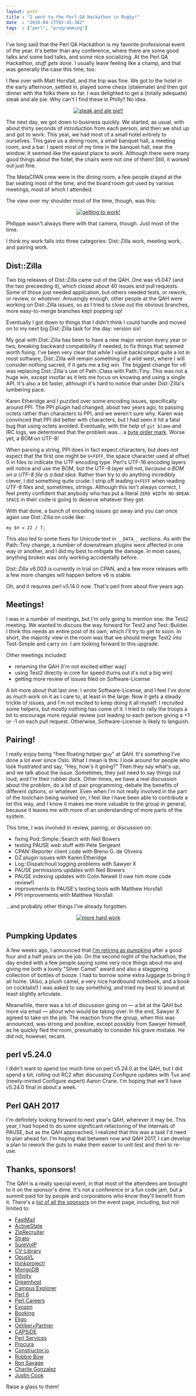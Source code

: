 ```yaml
---
layout: post
title : "I went to the Perl QA Hackathon in Rugby!"
date  : "2016-04-27T02:45:38Z"
tags  : ["perl", "programming"]
---
```

I've long said that the Perl QA Hackathon is my favorite professional event of
the year.  It's better than any conference, where there are some good talks and
some bad talks, and some nice socializing.  At the Perl QA Hackathon, *stuff
gets done*.  I usually leave feeling like a champ, and that was generally the
case this time, too.

I flew over with Matt Horsfall, and the trip was fine.  We got to the hotel in
the early afternoon, settled in, played some chess (stalemate) and then got
dinner with the folks there so far.  I was delighted to get a (totally
adequate) steak and ale pie.  Why can't I find these in Philly?  No idea.

<center>
<a href="https://www.flickr.com/photos/rjbs/26641264166/in/dateposted-public/" title="steak and ale pie!!"><img src="https://farm2.staticflickr.com/1509/26641264166_22e05ed59c_z.jpg" alt="steak and ale pie!!" /></a>
</center>

The next day, we got down to business quickly.  We started, as usual, with
about thirty seconds of introduction from each person, and then we shut up and
got to work.  This year, we had most of a small hotel entirely to ourselves.
This gave us a dining room, a small banquet hall, a meeting room, and a bar.  I
spent most of my time in the banquet hall, near the window.  It seemed like the
easiest place to work.  Although there were many good things about the hotel,
the chairs were not one of them!  Still, it worked out just fine.

The MetaCPAN crew were in the dining room, a few people stayed at the bar
seating most of the time, and the board room got used by various meetings,
most of which I attended.

The view over my shoulder most of the time, though, was this:

<center>
<a href="https://www.flickr.com/photos/rjbs/26574786172/in/dateposted-public/" title="getting to work!"><img src="https://farm2.staticflickr.com/1713/26574786172_2b2014dddb_z.jpg" alt="getting to work!" /></a>
</center>

Philippe wasn't always there with that camera, though.  Just most of the time.

I think my work falls into three categories:  Dist::Zilla work, meeting work,
and pairing work.

## Dist::Zilla

Two big releases of Dist::Zilla came out of the QAH.  One was v5.047 (and the
two preceeding it), which closed about 40 issues and pull requests.  Some of
those just needed application, but others needed tests, or rework, or review,
or *whatever*.  Amusingly enough, other people at the QAH were working on
Dist::Zilla issues, so as I tried to close out the obvious branches, more
easy-to-merge branches kept popping up!

Eventually I got down to things that I didn't think I could handle and moved
on to my next big Dist::Zilla task for the day:  version six!

My goal with Dist::Zilla has been to have a new major version every year or
two, breaking backward compatibility if needed, to fix things that seemed worth
fixing.  I've been very clear that while I value backcompat quite a lot in most
software, Dist::Zilla will remain something of a wild west, where I will
consider nothing sacred, if it gets me a big win.  The biggest change for v6
was replacing Dist::Zilla's use of Path::Class with Path::Tiny.  This was not a
huge win, except insofar as it lets me focus on knowing and using a single API.
It's also a bit faster, although it's hard to notice that under Dist::Zilla's
lumbering pace.

Karen Etheridge and I puzzled over some encoding issues, specifically around
PPI.  The PPI plugin had changed, about two years ago, to passing octets rather
than characters to PPI, and we weren't sure why.  Karen was convinced that PPI
did better with characters, but I had seen it hit a fatal bug that using octets
avoided.  Eventually, with the help of `git blame` and IRC logs, we determined
that the problem was... a [byte order
mark](https://en.wikipedia.org/wiki/Byte_order_mark).  Worse yet, a BOM on
UTF-8!

When parsing a string, PPI does in fact expect characters, but does *not*
expect that the first one might be `U+FEFF`, the space character used at offset
0 in files to indicate the UTF encoding type.  Perl's UTF-16 encoding layers
will notice and use the BOM, but the UTF-8 layer will not, *because a BOM on a
UTF-8 file is a bad idea.*  Rather than try to do anything incredibly clever, I
did something quite crude:  I strip off leading `U+FEFF` when reading UTF-8
files and, sometimes, strings.  Although this isn't always correct, I feel
pretty confident that anybody who has put a literal `ZERO WIDTH NO-BREAK SPACE`
in their code is going to deserve whatever they get.

With that done, a bunch of encoding issues go away and you can once again use
Dist::Zilla on code like:

    my $π = 22 / 7;

This also led to some fixes for Unicode text in `__DATA__` sections.  As with
the Path::Tiny change, a number of downstream plugins were affected in one way
or another, and I did my best to mitigate the damage.  In most cases, anything
broken was only working accidentally before.

Dist::Zilla v6.003 is currently in trial on CPAN, and a few more releases with
a few more changes will happen before v6 is stable.

Oh, and it requires perl v5.14.0 now.  That's perl from about five years ago.

## Meetings!

I was in a number of meetings, but I'm only going to mention one:  the Test2
meeting.  We wanted to discuss the way forward for Test2 and Test::Builder.  I
think this needs an entire post of its own, which I'll try to get to soon.  In
short, the majority view in the room was that we should merge Test2 into
Test-Simple and carry on.  I am looking forward to this upgrade.

Other meetings included:

* renaming the QAH (I'm not excited either way)
* using Test2 directly in core for speed (turns out it's not a big win)
* getting more review of issues filed on Software-License

A bit more about that last one:  I wrote Software-License, and I feel I've done
as much work on it as I care to, at least in the large.  Now it gets a steady
trickle of issues, and I'm not excited to keep doing it all myself.  I
recruited some helpers, but mostly nothing has come of it.  I tried to rally
the troops a bit to encourage more regular review just leading to each person
giving a +1 or -1 on each pull request.  Otherwise, Software-License is likely
to languish.

## Pairing!

I really enjoy being "free floating helper guy" at QAH.  It's something I've
done a lot ever since Oslo.  What I mean is this:  I look around for people who
look frustrated and say, "Hey, how's it going?"  Then they say what's up, and
we talk about the issue.  Sometimes, they just need to say things out loud, and
I'm their rubber duck.  Other times, we have a real discussion about the
problem, do a bit of pair programming, debate the benefits of different
options, or whatever.  Even when I'm not really involved in the part of the
toolchain being worked on, I feel like I have been able to contribute a *lot*
this way, and I know it makes me more valuable to the group in general, because
it leaves me with more of an understanding of more parts of the system.

This time, I was involved in review, pairing, or discussion on:

* fixing Pod::Simple::Search with Neil Bowers
* testing PAUSE web stuff with Pete Sergeant
* CPAN::Reporter client code with Breno G. de Oliveira
* DZ plugin issues with Karen Etheridge
* Log::Dispatchouli logging problems with Sawyer X
* PAUSE permissions updates with Neil Bowers
* PAUSE indexing updates with Colin Newell (I owe him more code review!)
* improvements to PAUSE's testing tools with Matthew Horsfall
* PPI improvements with Matthew Horsfall

...and probably other things I've already forgotten.

<center>
<a href="https://www.flickr.com/photos/rjbs/26602149941/in/dateposted-public/" title="more hard work"><img src="https://farm2.staticflickr.com/1622/26602149941_a50853c4b1_z.jpg" alt="more hard work" /></a>
</center>

## Pumpking Updates

A few weeks ago, I announced that [I'm retiring as
pumpking](http://www.nntp.perl.org/group/perl.perl5.porters/2016/04/msg235825.html)
after a good four and a half years on the job.  On the second night of the
hackathon, the day ended with a few people saying some very nice things about
me and giving me both a lovely "Silver Camel" award and also a staggering
collection of bottles of booze.  I had to borrow some extra luggage to bring it
all home.  (Also, a plush camel, a very nice hardbound notebook, and a book on
cocktails!)  I was asked to say something, and tried my best to sound at least
slightly articulate.

Meanwhile, there was a lot of discussion going on — a bit at the QAH but more
via email — about who would be taking over.  In the end, Sawyer X agreed to
take on the job.  The reaction from the group, when this was announced, was
strong and positive, except possibly from Sawyer himself, as he quickly fled
the room, presumably to consider his grave mistake.  He did not, however,
recant.

## perl v5.24.0

I didn't want to spend too much time on perl v5.24.0 at the QAH, but I did
spend a bit, rolling out RC2 after discussing Configure updates with Tux and
(newly-minted Configure expert) Aaron Crane.  I'm hoping that we'll have
v5.24.0 final in about a week.

## Perl QAH 2017

I'm definitely looking forward to next year's QAH, wherever it may be.  This
year, I had hoped to do some significant refactoring of the internals of PAUSE,
but as the QAH approached, I realized that this was a task I'd need to plan
ahead for.  I'm hoping that between now and QAH 2017, I can develop a plan to
rework the guts to make them easier to unit test and then to re-use.

## Thanks, sponsors!

The QAH is a really special event, in that most of the attendees are brought to it on the sponsor's dime.  It's not a conference or a fun code jam, but a summit paid for by people and corporations who know they'll benefit from it.  There's a [list of all the sponsors](http://act.qa-hackathon.org/qa2016/sponsors.html) on the event page, including, but not limited to:

* [FastMail](https://www.fastmail.com)
* [ActiveState](http://www.activestate.com)
* [ZipRecruiter](https://www.ziprecruiter.com)
* [Strato](https://www.strato.com)
* [SureVoIP](http://www.surevoip.co.uk)
* [CV-Library](http://www.cv-library.co.uk)
* [OpusVL](http://opusvl.com)
* [thinkproject!](https://www.thinkproject.com)
* [MongoDB](https://www.mongodb.com)
* [Infinity](https://www.iinteractive.com/)
* [Dreamhost](https://www.dreamhost.com/)
* [Campus Explorer](http://www.campusexplorer.com)
* [Perl 6](http://www.perl6.org/)
* [Perl Careers](https://opensource.careers/perl-careers/)
* [Evozon](https://www.evozon.com/)
* [Booking](http://www.booking.com)
* [Eligo](eligo.co.uk)
* [Oetiker+Partner](http://www.oetiker.ch/)
* [CAPSiDE](http://capside.com/en/)
* [Perl Services](http://www.perl-services.de/)
* [Procura](https://www.procura.nl/)
* [Constructor.io](https://constructor.io/)
* [Robbie Bow](https://metacpan.org/author/BABF)
* [Ron Savage](https://metacpan.org/author/RSAVAGE)
* [Charlie Gonzalez](https://metacpan.org/author/ITCHARLIE)
* [Justin Cook](https://twitter.com/jscook2345)

Raise a glass to them!
